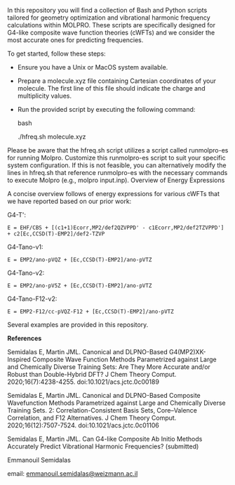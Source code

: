 In this repository you will find a collection of Bash and Python scripts tailored for geometry optimization and vibrational harmonic frequency calculations within MOLPRO. These scripts are specifically designed for G4-like composite wave function theories (cWFTs) and we consider the most accurate ones for predicting frequencies.

To get started, follow these steps:

- Ensure you have a Unix or MacOS system available.

- Prepare a molecule.xyz file containing Cartesian coordinates of your molecule. The first line of this file should indicate the charge and multiplicity values.

- Run the provided script by executing the following command:

    bash

    ./hfreq.sh molecule.xyz

Please be aware that the hfreq.sh script utilizes a script called runmolpro-es for running Molpro. Customize this runmolpro-es script to suit your specific system configuration. If this is not feasible, you can alternatively modify the lines in hfreq.sh that reference runmolpro-es with the necessary commands to execute Molpro (e.g., molpro input.inp).
Overview of Energy Expressions

A concise overview follows of energy expressions for various cWFTs that we have reported based on our prior work:

G4-T':

    E = EHF/CBS + [(c1+1)Ecorr,MP2/def2QZVPPD' - c1Ecorr,MP2/def2TZVPPD'] + c2[Ec,CCSD(T)-EMP2]/def2-TZVP

G4-Tano-v1:

    E = EMP2/ano-pVQZ + [Ec,CCSD(T)-EMP2]/ano-pVTZ

G4-Tano-v2:

    E = EMP2/ano-pV5Z + [Ec,CCSD(T)-EMP2]/ano-pVTZ

G4-Tano-F12-v2:

    E = EMP2-F12/cc-pVQZ-F12 + [Ec,CCSD(T)-EMP2]/ano-pVTZ

Several examples are provided in this repository.

**References**

Semidalas E, Martin JML. Canonical and DLPNO-Based G4(MP2)XK-Inspired Composite Wave Function Methods Parametrized against Large and Chemically Diverse Training Sets: Are They More Accurate and/or Robust than Double-Hybrid DFT? J Chem Theory Comput. 2020;16(7):4238-4255. doi:10.1021/acs.jctc.0c00189

Semidalas E, Martin JML. Canonical and DLPNO-Based Composite Wavefunction Methods Parametrized against Large and Chemically Diverse Training Sets. 2: Correlation-Consistent Basis Sets, Core–Valence Correlation, and F12 Alternatives. J Chem Theory Comput. 2020;16(12):7507-7524. doi:10.1021/acs.jctc.0c01106

Semidalas E, Martin JML. Can G4-like Composite Ab Initio Methods Accurately Predict Vibrational Harmonic Frequencies? (submitted)

Emmanouil Semidalas

email: emmanouil.semidalas@weizmann.ac.il
